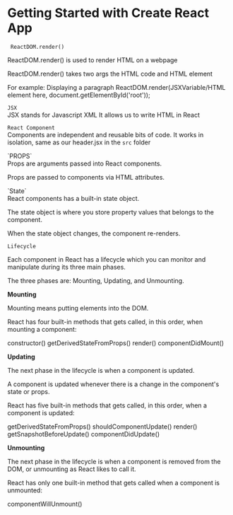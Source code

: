 # Getting Started with Create React App

` ReactDOM.render()`

ReactDOM.render() is used to render HTML on a webpage

ReactDOM.render() takes two args the HTML code and HTML element

For example: Displaying a paragraph
ReactDOM.render(JSXVariable/HTML element here, document.getElementById('root'));

`JSX` <br>
JSX stands for Javascript XML
It allows us to write HTML in React

`React Component` <br>
Components are independent and reusable bits of code. It works in isolation, same as our header.jsx in the `src` folder

<p>
`PROPS` <br>
Props are arguments passed into React components.

Props are passed to components via HTML attributes.

</p>

<p>
`State` <br>
React components has a built-in state object.

The state object is where you store property values that belongs to the component.

When the state object changes, the component re-renders.

</p>

`Lifecycle` <br>

<p>
Each component in React has a lifecycle which you can monitor and manipulate during its three main phases.

The three phases are: Mounting, Updating, and Unmounting.

</p>
<b>Mounting </b>

<p>Mounting means putting elements into the DOM.

React has four built-in methods that gets called, in this order, when mounting a component:

constructor()
getDerivedStateFromProps()
render()
componentDidMount()</p>

<b>Updating </b>

<p>The next phase in the lifecycle is when a component is updated.

A component is updated whenever there is a change in the component's state or props.

React has five built-in methods that gets called, in this order, when a component is updated:

getDerivedStateFromProps()
shouldComponentUpdate()
render()
getSnapshotBeforeUpdate()
componentDidUpdate()</p>

<b>Unmounting </b>

<p>The next phase in the lifecycle is when a component is removed from the DOM, or unmounting as React likes to call it.

React has only one built-in method that gets called when a component is unmounted:

componentWillUnmount()</p>
